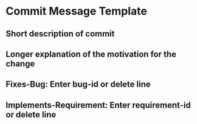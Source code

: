 # Commit Message Template

## Short description of commit

## Longer explanation of the motivation for the change

## Fixes-Bug: Enter bug-id or delete line

## Implements-Requirement: Enter requirement-id or delete line